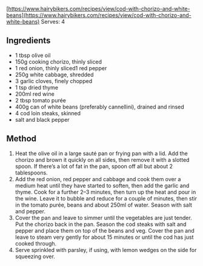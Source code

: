[https://www.hairybikers.com/recipes/view/cod-with-chorizo-and-white-beans](https://www.hairybikers.com/recipes/view/cod-with-chorizo-and-white-beans)
Serves: 4
## Ingredients

- 1 tbsp olive oil
- 150g cooking chorizo, thinly sliced
- 1 red onion, thinly sliced1 red pepper
- 250g white cabbage, shredded
- 3 garlic cloves, finely chopped
- 1 tsp dried thyme
- 200ml red wine
- 2 tbsp tomato purée
- 400g can of white beans (preferably cannellini), drained and rinsed
- 4 cod loin steaks, skinned
- salt and black pepper
 
## Method

1. Heat the olive oil in a large sauté pan or frying pan with a lid. Add the chorizo and brown it quickly on all sides, then remove it with a slotted spoon. If there’s a lot of fat in the pan, spoon off all but about 2 tablespoons.
2. Add the red onion, red pepper and cabbage and cook them over a medium heat until they have started to soften, then add the garlic and thyme. Cook for a further 2–3 minutes, then turn up the heat and pour in the wine. Leave it to bubble and reduce for a couple of minutes, then stir in the tomato purée, beans and about 250ml of water. Season with salt and pepper.
3. Cover the pan and leave to simmer until the vegetables are just tender. Put the chorizo back in the pan. Season the cod steaks with salt and pepper and place them on top of the beans and veg. Cover the pan and leave to steam very gently for about 15 minutes or until the cod has just cooked through.
4. Serve sprinkled with parsley, if using, with lemon wedges on the side for squeezing over.